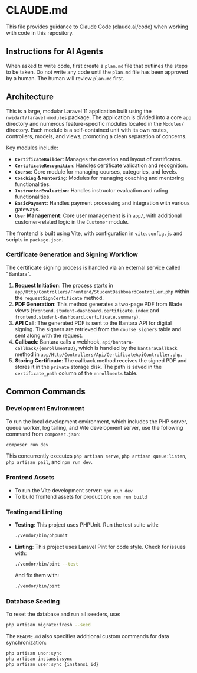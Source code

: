 # CLAUDE.md

This file provides guidance to Claude Code (claude.ai/code) when working with code in this repository.

## Instructions for AI Agents

When asked to write code, first create a `plan.md` file that outlines the steps to be taken. Do not write any code until the `plan.md` file has been approved by a human. The human will review `plan.md` first.

## Architecture

This is a large, modular Laravel 11 application built using the `nwidart/laravel-modules` package. The application is divided into a core `app` directory and numerous feature-specific modules located in the `Modules/` directory. Each module is a self-contained unit with its own routes, controllers, models, and views, promoting a clean separation of concerns.

Key modules include:
- **`CertificateBuilder`**: Manages the creation and layout of certificates.
- **`CertificateRecognition`**: Handles certificate validation and recognition.
- **`Course`**: Core module for managing courses, categories, and levels.
- **`Coaching` & `Mentoring`**: Modules for managing coaching and mentoring functionalities.
- **`InstructorEvaluation`**: Handles instructor evaluation and rating functionalities.
- **`BasicPayment`**: Handles payment processing and integration with various gateways.
- **`User` Management**: Core user management is in `app/`, with additional customer-related logic in the `Customer` module.

The frontend is built using Vite, with configuration in `vite.config.js` and scripts in `package.json`.

### Certificate Generation and Signing Workflow

The certificate signing process is handled via an external service called "Bantara".

1.  **Request Initiation**: The process starts in `app/Http/Controllers/Frontend/StudentDashboardController.php` within the `requestSignCertificate` method.
2.  **PDF Generation**: This method generates a two-page PDF from Blade views (`frontend.student-dashboard.certificate.index` and `frontend.student-dashboard.certificate.summary`).
3.  **API Call**: The generated PDF is sent to the Bantara API for digital signing. The signers are retrieved from the `course_signers` table and sent along with the request.
4.  **Callback**: Bantara calls a webhook, `api/bantara-callback/{enrollmentID}`, which is handled by the `bantaraCallback` method in `app/Http/Controllers/Api/CertificateApiController.php`.
5.  **Storing Certificate**: The callback method receives the signed PDF and stores it in the `private` storage disk. The path is saved in the `certificate_path` column of the `enrollments` table.

## Common Commands

### Development Environment

To run the local development environment, which includes the PHP server, queue worker, log tailing, and Vite development server, use the following command from `composer.json`:

```bash
composer run dev
```

This concurrently executes `php artisan serve`, `php artisan queue:listen`, `php artisan pail`, and `npm run dev`.

### Frontend Assets

- To run the Vite development server: `npm run dev`
- To build frontend assets for production: `npm run build`

### Testing and Linting

- **Testing**: This project uses PHPUnit. Run the test suite with:
  ```bash
  ./vendor/bin/phpunit
  ```

- **Linting**: This project uses Laravel Pint for code style. Check for issues with:
  ```bash
  ./vendor/bin/pint --test
  ```
  And fix them with:
  ```bash
  ./vendor/bin/pint
  ```

### Database Seeding

To reset the database and run all seeders, use:

```bash
php artisan migrate:fresh --seed
```

The `README.md` also specifies additional custom commands for data synchronization:

```bash
php artisan unor:sync
php artisan instansi:sync
php artisan user:sync {instansi_id}
```